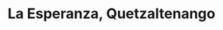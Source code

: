 ---
title: La Esperanza, Quetzaltenango
url: /la-esperanza-quetzaltenango/
latitude: 14.871
longitude: -91.559
---